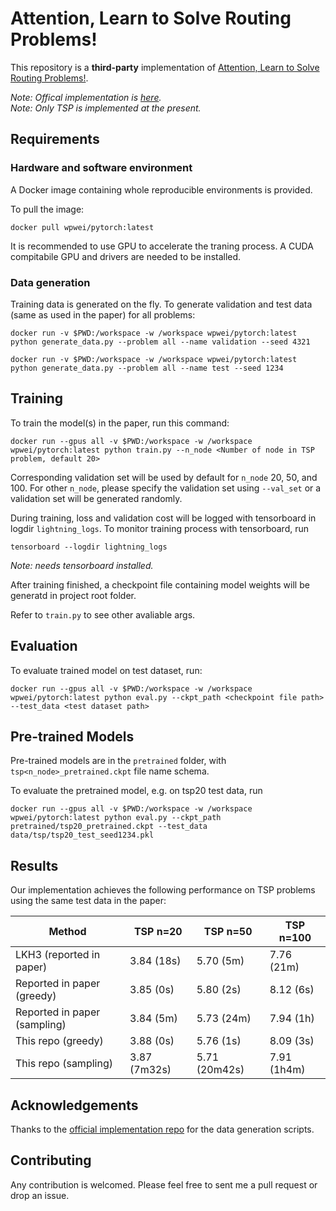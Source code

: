 # Attention, Learn to Solve Routing Problems!

This repository is a **third-party** implementation of [Attention, Learn to Solve Routing Problems!](https://openreview.net/forum?id=ByxBFsRqYm). 

*Note: Offical implementation is [here](https://github.com/wouterkool/attention-learn-to-route).*  
*Note: Only TSP is implemented at the present.*


## Requirements

### Hardware and software environment

A Docker image containing whole reproducible environments is provided. 

To pull the image:

```setup
docker pull wpwei/pytorch:latest
```

It is recommended to use GPU to accelerate the traning process. A CUDA compitabile GPU and drivers are needed to be installed.

### Data generation

Training data is generated on the fly. To generate validation and test data (same as used in the paper) for all problems:

```data generation
docker run -v $PWD:/workspace -w /workspace wpwei/pytorch:latest python generate_data.py --problem all --name validation --seed 4321

docker run -v $PWD:/workspace -w /workspace wpwei/pytorch:latest python generate_data.py --problem all --name test --seed 1234
```


## Training

To train the model(s) in the paper, run this command:

```train
docker run --gpus all -v $PWD:/workspace -w /workspace wpwei/pytorch:latest python train.py --n_node <Number of node in TSP problem, default 20>
```

Corresponding validation set will be used by default for `n_node` 20, 50, and 100. For other `n_node`, please specify the validation set using `--val_set` or a validation set will be generated randomly.

During training, loss and validation cost will be logged with tensorboard in logdir `lightning_logs`. To monitor training process with tensorboard, run

```tensorboard
tensorboard --logdir lightning_logs
```
*Note: needs tensorboard installed.*

After training finished, a checkpoint file containing model weights will be generatd in project root folder.

Refer to `train.py` to see other avaliable args.

## Evaluation

To evaluate trained model on test dataset, run:

```eval
docker run --gpus all -v $PWD:/workspace -w /workspace wpwei/pytorch:latest python eval.py --ckpt_path <checkpoint file path> --test_data <test dataset path>
```

## Pre-trained Models

Pre-trained models are in the `pretrained` folder, with `tsp<n_node>_pretrained.ckpt` file name schema.

To evaluate the pretrained model, e.g. on tsp20 test data, run

```eval pretrain
docker run --gpus all -v $PWD:/workspace -w /workspace wpwei/pytorch:latest python eval.py --ckpt_path pretrained/tsp20_pretrained.ckpt --test_data data/tsp/tsp20_test_seed1234.pkl
```

## Results

Our implementation achieves the following performance on TSP problems using the same test data in the paper:

|      Method                       |    TSP n=20        |      TSP n=50      |    TSP n=100     |
| --------------------------------- |------------------- | ------------------ | ---------------- |
|   LKH3 (reported in paper)        |     3.84 (18s)     |      5.70 (5m)     |     7.76 (21m)   |
|   Reported in paper  (greedy)     |     3.85 (0s)      |      5.80 (2s)     |     8.12 (6s)    |
|   Reported in paper  (sampling)   |     3.84 (5m)      |      5.73 (24m)    |     7.94 (1h)    |
|   This repo (greedy)              |     3.88 (0s)      |      5.76 (1s)     |     8.09 (3s)    |
|   This repo (sampling)            |     3.87 (7m32s)   |      5.71 (20m42s) |     7.91 (1h4m)  |

## Acknowledgements

Thanks to the [official implementation repo](https://github.com/wouterkool/attention-learn-to-route) for the data generation scripts.

## Contributing

Any contribution is welcomed. Please feel free to sent me a pull request or drop an issue.